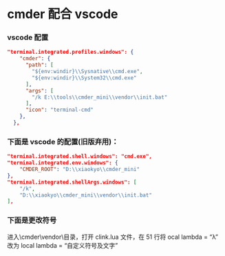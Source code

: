 # cmder 配合 vscode

### vscode 配置

```json
"terminal.integrated.profiles.windows": {
    "cmder": {
      "path": [
        "${env:windir}\\Sysnative\\cmd.exe",
        "${env:windir}\\System32\\cmd.exe"
      ],
      "args": [
        "/k E:\\tools\\cmder_mini\\vendor\\init.bat"
      ],
      "icon": "terminal-cmd"
    },
  },
```

### 下面是 vscode 的配置(旧版弃用)：

```json
"terminal.integrated.shell.windows": "cmd.exe",
"terminal.integrated.env.windows": {
    "CMDER_ROOT": "D:\\xiaokyo\\cmder_mini"
},
"terminal.integrated.shellArgs.windows": [
    "/k",
    "D:\\xiaokyo\\cmder_mini\\vendor\\init.bat"
],
```

### 下面是更改符号

进入\cmder\vendor\目录，打开 clink.lua 文件，在 51 行将 ocal lambda = “λ” 改为 local lambda = “自定义符号及文字”
